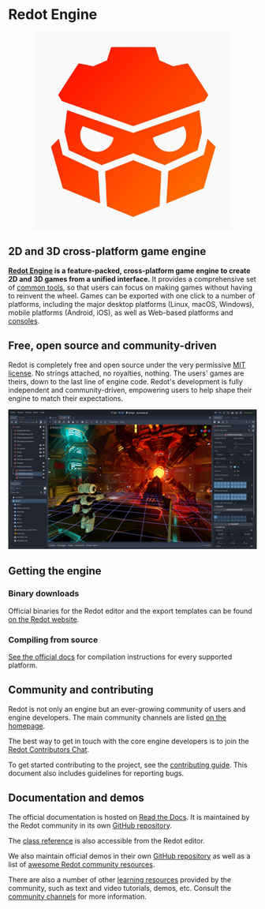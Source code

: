 # Redot Engine

<p align="center">
  <a href="https://Redotengine.org">
    <img src="logo.png" width="400" alt="Redot Engine logo">
  </a>
</p>

## 2D and 3D cross-platform game engine

**[Redot Engine](https://Redotengine.org) is a feature-packed, cross-platform
game engine to create 2D and 3D games from a unified interface.** It provides a
comprehensive set of [common tools](https://Redotengine.org/features), so that
users can focus on making games without having to reinvent the wheel. Games can
be exported with one click to a number of platforms, including the major desktop
platforms (Linux, macOS, Windows), mobile platforms (Android, iOS), as well as
Web-based platforms and [consoles](https://Redotengine.org).

## Free, open source and community-driven

Redot is completely free and open source under the very permissive [MIT license](https://Redotengine.org/license).
No strings attached, no royalties, nothing. The users' games are theirs, down
to the last line of engine code. Redot's development is fully independent and
community-driven, empowering users to help shape their engine to match their
expectations.


![Screenshot of a 3D scene in the Redot Engine editor](https://raw.githubusercontent.com/godotengine/godot-design/master/screenshots/editor_tps_demo_1920x1080.jpg)

## Getting the engine

### Binary downloads

Official binaries for the Redot editor and the export templates can be found
[on the Redot website](https://Redotengine.org/download).

### Compiling from source

[See the official docs](https://Redotengine.org)
for compilation instructions for every supported platform.

## Community and contributing

Redot is not only an engine but an ever-growing community of users and engine
developers. The main community channels are listed [on the homepage](https://Redotengine.org/community).

The best way to get in touch with the core engine developers is to join the
[Redot Contributors Chat]([https://chat.Redotengine.org](https://Redotengine.org)).

To get started contributing to the project, see the [contributing guide](CONTRIBUTING.md).
This document also includes guidelines for reporting bugs.

## Documentation and demos

The official documentation is hosted on [Read the Docs]([https://docs.Redotengine.org](https://Redotengine.org)).
It is maintained by the Redot community in its own [GitHub repository](https://github.com/Redotengine/Redot-docs).

The [class reference](https://docs.Redotengine.org/en/latest/classes/)
is also accessible from the Redot editor.

We also maintain official demos in their own [GitHub repository](https://github.com/Redotengine/Redot-demo-projects)
as well as a list of [awesome Redot community resources](https://github.com/Redotengine/awesome-Redot).

There are also a number of other
[learning resources](https://Redotengine.org)
provided by the community, such as text and video tutorials, demos, etc.
Consult the [community channels](https://Redotengine.org/community)
for more information.
